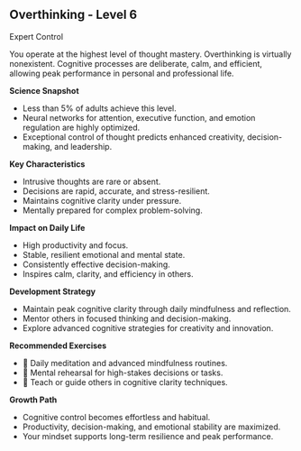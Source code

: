 ## Overthinking - Level 6
Expert Control

You operate at the highest level of thought mastery. Overthinking is virtually nonexistent. Cognitive processes are deliberate, calm, and efficient, allowing peak performance in personal and professional life.

**Science Snapshot**
- Less than 5% of adults achieve this level.
- Neural networks for attention, executive function, and emotion regulation are highly optimized.
- Exceptional control of thought predicts enhanced creativity, decision-making, and leadership.

**Key Characteristics**
- Intrusive thoughts are rare or absent.
- Decisions are rapid, accurate, and stress-resilient.
- Maintains cognitive clarity under pressure.
- Mentally prepared for complex problem-solving.

**Impact on Daily Life**
- High productivity and focus.
- Stable, resilient emotional and mental state.
- Consistently effective decision-making.
- Inspires calm, clarity, and efficiency in others.

**Development Strategy**
- Maintain peak cognitive clarity through daily mindfulness and reflection.
- Mentor others in focused thinking and decision-making.
- Explore advanced cognitive strategies for creativity and innovation.

**Recommended Exercises**
- 🧘 Daily meditation and advanced mindfulness routines.
- 🎯 Mental rehearsal for high-stakes decisions or tasks.
- 🤝 Teach or guide others in cognitive clarity techniques.

**Growth Path**
- Cognitive control becomes effortless and habitual.
- Productivity, decision-making, and emotional stability are maximized.
- Your mindset supports long-term resilience and peak performance.
